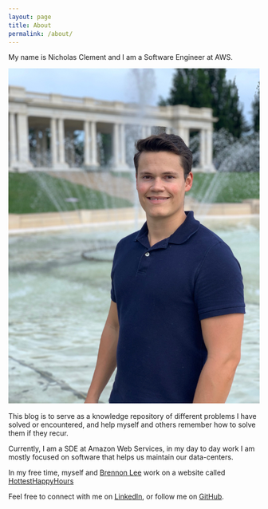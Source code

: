 ```yaml
---
layout: page
title: About
permalink: /about/
---
```


My name is Nicholas Clement and I am a Software Engineer at AWS.

![](selfie.JPG)

This blog is to serve as a knowledge repository of different problems I have solved or encountered, and help myself and others remember how to solve them if they recur. 

Currently, I am a SDE at Amazon Web Services, in my day to day work I am mostly focused on software that helps us maintain our data-centers.

In my free time, myself and [Brennon Lee](https://www.linkedin.com/in/brennon-lee-b7a355117/) work on a website called [HottestHappyHours](https://hottesthappyhours.com/)

Feel free to connect with me on [LinkedIn](https://www.linkedin.com/in/nicholas-clement-2b3606114/), or follow me on [GitHub](https://github.com/nfc-eng).
